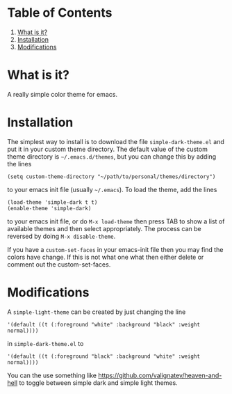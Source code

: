 # Table of Contents

1.  [What is it?](#orgc4ba893)
2.  [Installation](#org0a27f7e)
3.  [Modifications](#orgbe30bd1)



<a id="orgc4ba893"></a>

# What is it?

A really simple color theme for emacs.


<a id="org0a27f7e"></a>

# Installation

The simplest way to install is to download the file
`simple-dark-theme.el` and put it in your custom theme directory. The
default value of the custom theme directory is `~/.emacs.d/themes`,
but you can change this by adding the lines

    (setq custom-theme-directory "~/path/to/personal/themes/directory")

to your emacs init file (usually `~/.emacs`). To load the theme, add
the lines

    (load-theme 'simple-dark t t)
    (enable-theme 'simple-dark)

to your emacs init file, or do `M-x load-theme` then press TAB to show
a list of available themes and then select appropriately. The process
can be reversed by doing `M-x disable-theme`.

If you have a `custom-set-faces` in your emacs-init file then you may
find the colors have change. If this is not what one what then either
delete or comment out the custom-set-faces.


<a id="orgbe30bd1"></a>

# Modifications

A `simple-light-theme` can be created by just changing the line

    '(default ((t (:foreground "white" :background "black" :weight normal))))

in `simple-dark-theme.el` to

    '(default ((t (:foreground "black" :background "white" :weight normal))))

You can the use something like
<https://github.com/valignatev/heaven-and-hell> to toggle between simple
dark and simple light themes.
